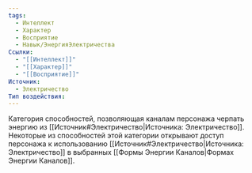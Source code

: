 ```yaml
---
tags:
  - Интеллект
  - Характер
  - Восприятие
  - Навык/ЭнергияЭлектричества
Ссылки:
  - "[[Интеллект]]"
  - "[[Характер]]"
  - "[[Восприятие]]"
Источник:
  - Электричество
Тип воздействия:
---
```

Категория способностей, позволяющая каналам персонажа черпать энергию из [[Источник#Электричество|Источника: Электричество]]. Некоторые из способностей этой категории открывают доступ персонажа к использованию [[Источник#Электричество|Источника: Электричество]] в выбранных [[Формы Энергии Каналов|Формах Энергии Каналов]]. 